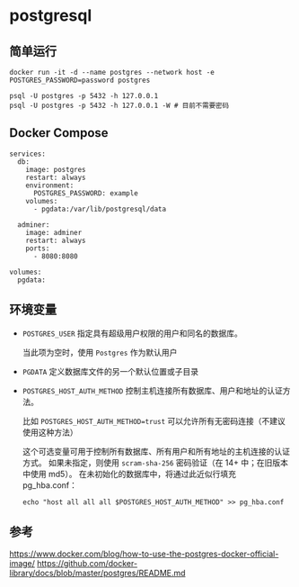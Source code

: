 # postgresql

## 简单运行
```
docker run -it -d --name postgres --network host -e POSTGRES_PASSWORD=password postgres

psql -U postgres -p 5432 -h 127.0.0.1
psql -U postgres -p 5432 -h 127.0.0.1 -W # 目前不需要密码
```

## Docker Compose
```
services:
  db:
    image: postgres
    restart: always
    environment:
      POSTGRES_PASSWORD: example
    volumes:
      - pgdata:/var/lib/postgresql/data 
 
  adminer:
    image: adminer
    restart: always
    ports:
      - 8080:8080
 
volumes:
  pgdata:
```

## 环境变量
- `POSTGRES_USER` 指定具有超级用户权限的用户和同名的数据库。

  当此项为空时，使用 `Postgres` 作为默认用户

- `PGDATA` 定义数据库文件的另一个默认位置或子目录
- `POSTGRES_HOST_AUTH_METHOD` 控制主机连接所有数据库、用户和地址的认证方法。

  比如 `POSTGRES_HOST_AUTH_METHOD=trust` 可以允许所有无密码连接（不建议使用这种方法）

  这个可选变量可用于控制所有数据库、所有用户和所有地址的主机连接的认证方式。 如果未指定，则使用 `scram-sha-256` 密码验证（在 14+ 中；在旧版本中使用 md5）。 在未初始化的数据库中，将通过此近似行填充 pg_hba.conf：

  ```
  echo "host all all all $POSTGRES_HOST_AUTH_METHOD" >> pg_hba.conf
  ```

## 参考
https://www.docker.com/blog/how-to-use-the-postgres-docker-official-image/
https://github.com/docker-library/docs/blob/master/postgres/README.md
